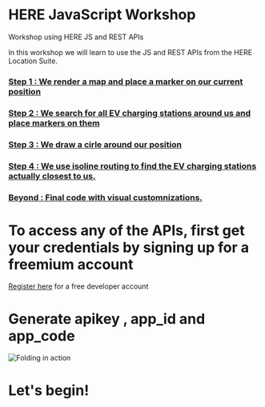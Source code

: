 # HERE JavaScript Workshop 
Workshop using HERE  JS and REST APIs 


In this workshop we will learn to use the JS and REST APIs from the HERE Location Suite.

### [Step 1 : We render a map and place a marker on our current position](https://github.com/kuberaspeaking/Shruti-JS-workshop/blob/master/Step1.md)
### [Step 2 : We search for all EV charging stations around us and place markers on them](https://github.com/kuberaspeaking/Shruti-JS-workshop/blob/master/Step2.md)
### [Step 3 : We draw a cirle around our position](https://github.com/kuberaspeaking/Shruti-JS-workshop/blob/master/Step3.md)
### [Step 4 : We use isoline routing to find the EV charging stations actually closest to us.](https://github.com/kuberaspeaking/Shruti-JS-workshop/blob/master/Step4.md)
### [Beyond : Final code with visual customnizations.](https://github.com/kuberaspeaking/Shruti-JS-workshop/blob/master/Step5.md)


# To access any of the APIs, first get your credentials by signing up for a freemium account

[Register here](http://developer.here.com/events/js-workshop-shruti) for a free developer account</br>
# Generate apikey , app_id and app_code
![Folding in action](https://github.com/kuberaspeaking/Intergeo/blob/master/img/register.gif)

# Let's begin!





